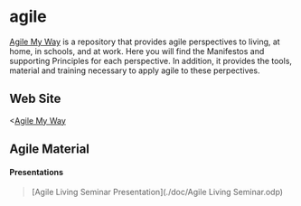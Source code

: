 # agile
[Agile My Way](https://agilemyway.000webhostapp.com/) is a repository that provides agile perspectives to living, at home, in schools, and at work. 
Here you will find the Manifestos and supporting Principles for each perspective. In addition, it provides the tools, 
material and training necessary to apply agile to these perpectives.

## Web Site
<[Agile My Way](https://agilemyway.000webhostapp.com/)

## Agile Material
#### Presentations
>[Agile Living Seminar Presentation](./doc/Agile Living Seminar.odp)
